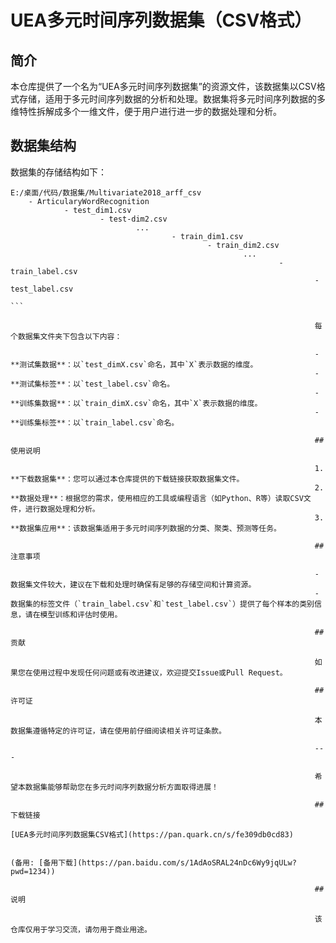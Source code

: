 # UEA多元时间序列数据集（CSV格式）

## 简介

本仓库提供了一个名为“UEA多元时间序列数据集”的资源文件，该数据集以CSV格式存储，适用于多元时间序列数据的分析和处理。数据集将多元时间序列数据的多维特性拆解成多个一维文件，便于用户进行进一步的数据处理和分析。

## 数据集结构

数据集的存储结构如下：

```
E:/桌面/代码/数据集/Multivariate2018_arff_csv
    - ArticularyWordRecognition
            - test_dim1.csv
                    - test-dim2.csv
                            ...
                                    - train_dim1.csv
                                            - train_dim2.csv
                                                    ...
                                                            - train_label.csv
                                                                    - test_label.csv
                                                                    ```

                                                                    每个数据集文件夹下包含以下内容：

                                                                    - **测试集数据**：以`test_dimX.csv`命名，其中`X`表示数据的维度。
                                                                    - **测试集标签**：以`test_label.csv`命名。
                                                                    - **训练集数据**：以`train_dimX.csv`命名，其中`X`表示数据的维度。
                                                                    - **训练集标签**：以`train_label.csv`命名。

                                                                    ## 使用说明

                                                                    1. **下载数据集**：您可以通过本仓库提供的下载链接获取数据集文件。
                                                                    2. **数据处理**：根据您的需求，使用相应的工具或编程语言（如Python、R等）读取CSV文件，进行数据处理和分析。
                                                                    3. **数据集应用**：该数据集适用于多元时间序列数据的分类、聚类、预测等任务。

                                                                    ## 注意事项

                                                                    - 数据集文件较大，建议在下载和处理时确保有足够的存储空间和计算资源。
                                                                    - 数据集的标签文件（`train_label.csv`和`test_label.csv`）提供了每个样本的类别信息，请在模型训练和评估时使用。

                                                                    ## 贡献

                                                                    如果您在使用过程中发现任何问题或有改进建议，欢迎提交Issue或Pull Request。

                                                                    ## 许可证

                                                                    本数据集遵循特定的许可证，请在使用前仔细阅读相关许可证条款。

                                                                    ---

                                                                    希望本数据集能够帮助您在多元时间序列数据分析方面取得进展！

                                                                    ## 下载链接
                                                                    [UEA多元时间序列数据集CSV格式](https://pan.quark.cn/s/fe309db0cd83) 

                                                                    (备用: [备用下载](https://pan.baidu.com/s/1AdAoSRAL24nDc6Wy9jqULw?pwd=1234))

                                                                    ## 说明

                                                                    该仓库仅用于学习交流，请勿用于商业用途。
